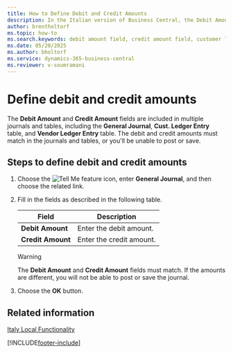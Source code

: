 ```yaml
---
title: How to Define Debit and Credit Amounts
description: In the Italian version of Business Central, the Debit Amount and Credit Amount fields are included in multiple journals and tables.
author: brentholtorf
ms.topic: how-to
ms.search.keywords: debit amount field, credit amount field, customer ledger entry, vendor ledger entry, general journal, define debit amount, define credit amount, Italian version
ms.date: 05/20/2025
ms.author: bholtorf
ms.service: dynamics-365-business-central
ms.reviewer: v-soumramani
---
```


# Define debit and credit amounts

The **Debit Amount** and **Credit Amount** fields are included in multiple journals and tables, including the **General Journal**, **Cust. Ledger Entry** table, and **Vendor Ledger Entry** table. The debit and credit amounts must match in the journals and tables, or you'll be unable to post or save.  

## Steps to define debit and credit amounts  

1. Choose the ![Tell Me feature](../../media/ui-search/search_small.png "Tell me what you want to do") icon, enter **General Journal**, and then choose the related link.  
1. Fill in the fields as described in the following table.  

    |Field|Description|  
    |---------------------------------|---------------------------------------|  
    |**Debit Amount**|Enter the debit amount.|  
    |**Credit Amount**|Enter the credit amount.|  

    > [!WARNING]  
    > The **Debit Amount** and **Credit Amount** fields must match. If the amounts are different, you will not be able to post or save the journal.  

1. Choose the **OK** button.  

## Related information

[Italy Local Functionality](italy-local-functionality.md)

[!INCLUDE[footer-include](../../includes/footer-banner.md)]
